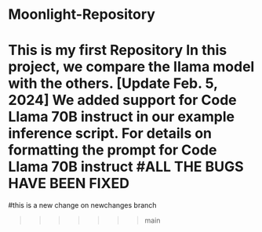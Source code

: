 # Moonlight-Repository
This is my first Repository
In this project, we compare the IIama model with the others.
[Update Feb. 5, 2024] We added support for Code Llama 70B instruct in our example inference script. For details on formatting the prompt for Code Llama 70B instruct 
#ALL THE BUGS HAVE BEEN FIXED
=======
#this is a new change on newchanges branch
>>>>>>> main
